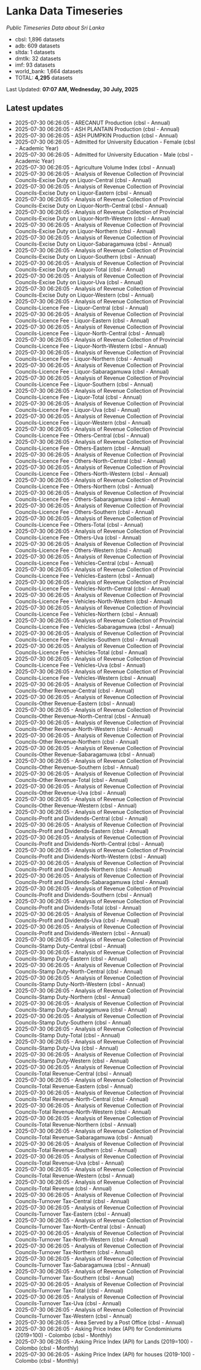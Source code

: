 # Lanka Data Timeseries
*Public Timeseries Data about Sri Lanka*

* cbsl: 1,896 datasets
* adb: 609 datasets
* sltda: 1 datasets
* dmtlk: 32 datasets
* imf: 93 datasets
* world_bank: 1,664 datasets
* TOTAL: **4,295** datasets

Last Updated: **07:07 AM, Wednesday, 30 July, 2025**

## Latest updates

* 2025-07-30 06:26:05 - ARECANUT Production (cbsl - Annual)
* 2025-07-30 06:26:05 - ASH PLANTAIN Production (cbsl - Annual)
* 2025-07-30 06:26:05 - ASH PUMPKIN Production (cbsl - Annual)
* 2025-07-30 06:26:05 - Admitted for University Education - Female (cbsl - Academic Year)
* 2025-07-30 06:26:05 - Admitted for University Education - Male (cbsl - Academic Year)
* 2025-07-30 06:26:05 - Agriculture Volume Index (cbsl - Annual)
* 2025-07-30 06:26:05 - Analysis of Revenue Collection of Provincial Councils-Excise Duty on Liquor-Central (cbsl - Annual)
* 2025-07-30 06:26:05 - Analysis of Revenue Collection of Provincial Councils-Excise Duty on Liquor-Eastern (cbsl - Annual)
* 2025-07-30 06:26:05 - Analysis of Revenue Collection of Provincial Councils-Excise Duty on Liquor-North-Central (cbsl - Annual)
* 2025-07-30 06:26:05 - Analysis of Revenue Collection of Provincial Councils-Excise Duty on Liquor-North-Western (cbsl - Annual)
* 2025-07-30 06:26:05 - Analysis of Revenue Collection of Provincial Councils-Excise Duty on Liquor-Northern (cbsl - Annual)
* 2025-07-30 06:26:05 - Analysis of Revenue Collection of Provincial Councils-Excise Duty on Liquor-Sabaragamuwa (cbsl - Annual)
* 2025-07-30 06:26:05 - Analysis of Revenue Collection of Provincial Councils-Excise Duty on Liquor-Southern (cbsl - Annual)
* 2025-07-30 06:26:05 - Analysis of Revenue Collection of Provincial Councils-Excise Duty on Liquor-Total (cbsl - Annual)
* 2025-07-30 06:26:05 - Analysis of Revenue Collection of Provincial Councils-Excise Duty on Liquor-Uva (cbsl - Annual)
* 2025-07-30 06:26:05 - Analysis of Revenue Collection of Provincial Councils-Excise Duty on Liquor-Western (cbsl - Annual)
* 2025-07-30 06:26:05 - Analysis of Revenue Collection of Provincial Councils-Licence Fee - Liquor-Central (cbsl - Annual)
* 2025-07-30 06:26:05 - Analysis of Revenue Collection of Provincial Councils-Licence Fee - Liquor-Eastern (cbsl - Annual)
* 2025-07-30 06:26:05 - Analysis of Revenue Collection of Provincial Councils-Licence Fee - Liquor-North-Central (cbsl - Annual)
* 2025-07-30 06:26:05 - Analysis of Revenue Collection of Provincial Councils-Licence Fee - Liquor-North-Western (cbsl - Annual)
* 2025-07-30 06:26:05 - Analysis of Revenue Collection of Provincial Councils-Licence Fee - Liquor-Northern (cbsl - Annual)
* 2025-07-30 06:26:05 - Analysis of Revenue Collection of Provincial Councils-Licence Fee - Liquor-Sabaragamuwa (cbsl - Annual)
* 2025-07-30 06:26:05 - Analysis of Revenue Collection of Provincial Councils-Licence Fee - Liquor-Southern (cbsl - Annual)
* 2025-07-30 06:26:05 - Analysis of Revenue Collection of Provincial Councils-Licence Fee - Liquor-Total (cbsl - Annual)
* 2025-07-30 06:26:05 - Analysis of Revenue Collection of Provincial Councils-Licence Fee - Liquor-Uva (cbsl - Annual)
* 2025-07-30 06:26:05 - Analysis of Revenue Collection of Provincial Councils-Licence Fee - Liquor-Western (cbsl - Annual)
* 2025-07-30 06:26:05 - Analysis of Revenue Collection of Provincial Councils-Licence Fee - Others-Central (cbsl - Annual)
* 2025-07-30 06:26:05 - Analysis of Revenue Collection of Provincial Councils-Licence Fee - Others-Eastern (cbsl - Annual)
* 2025-07-30 06:26:05 - Analysis of Revenue Collection of Provincial Councils-Licence Fee - Others-North-Central (cbsl - Annual)
* 2025-07-30 06:26:05 - Analysis of Revenue Collection of Provincial Councils-Licence Fee - Others-North-Western (cbsl - Annual)
* 2025-07-30 06:26:05 - Analysis of Revenue Collection of Provincial Councils-Licence Fee - Others-Northern (cbsl - Annual)
* 2025-07-30 06:26:05 - Analysis of Revenue Collection of Provincial Councils-Licence Fee - Others-Sabaragamuwa (cbsl - Annual)
* 2025-07-30 06:26:05 - Analysis of Revenue Collection of Provincial Councils-Licence Fee - Others-Southern (cbsl - Annual)
* 2025-07-30 06:26:05 - Analysis of Revenue Collection of Provincial Councils-Licence Fee - Others-Total (cbsl - Annual)
* 2025-07-30 06:26:05 - Analysis of Revenue Collection of Provincial Councils-Licence Fee - Others-Uva (cbsl - Annual)
* 2025-07-30 06:26:05 - Analysis of Revenue Collection of Provincial Councils-Licence Fee - Others-Western (cbsl - Annual)
* 2025-07-30 06:26:05 - Analysis of Revenue Collection of Provincial Councils-Licence Fee - Vehicles-Central (cbsl - Annual)
* 2025-07-30 06:26:05 - Analysis of Revenue Collection of Provincial Councils-Licence Fee - Vehicles-Eastern (cbsl - Annual)
* 2025-07-30 06:26:05 - Analysis of Revenue Collection of Provincial Councils-Licence Fee - Vehicles-North-Central (cbsl - Annual)
* 2025-07-30 06:26:05 - Analysis of Revenue Collection of Provincial Councils-Licence Fee - Vehicles-North-Western (cbsl - Annual)
* 2025-07-30 06:26:05 - Analysis of Revenue Collection of Provincial Councils-Licence Fee - Vehicles-Northern (cbsl - Annual)
* 2025-07-30 06:26:05 - Analysis of Revenue Collection of Provincial Councils-Licence Fee - Vehicles-Sabaragamuwa (cbsl - Annual)
* 2025-07-30 06:26:05 - Analysis of Revenue Collection of Provincial Councils-Licence Fee - Vehicles-Southern (cbsl - Annual)
* 2025-07-30 06:26:05 - Analysis of Revenue Collection of Provincial Councils-Licence Fee - Vehicles-Total (cbsl - Annual)
* 2025-07-30 06:26:05 - Analysis of Revenue Collection of Provincial Councils-Licence Fee - Vehicles-Uva (cbsl - Annual)
* 2025-07-30 06:26:05 - Analysis of Revenue Collection of Provincial Councils-Licence Fee - Vehicles-Western (cbsl - Annual)
* 2025-07-30 06:26:05 - Analysis of Revenue Collection of Provincial Councils-Other Revenue-Central (cbsl - Annual)
* 2025-07-30 06:26:05 - Analysis of Revenue Collection of Provincial Councils-Other Revenue-Eastern (cbsl - Annual)
* 2025-07-30 06:26:05 - Analysis of Revenue Collection of Provincial Councils-Other Revenue-North-Central (cbsl - Annual)
* 2025-07-30 06:26:05 - Analysis of Revenue Collection of Provincial Councils-Other Revenue-North-Western (cbsl - Annual)
* 2025-07-30 06:26:05 - Analysis of Revenue Collection of Provincial Councils-Other Revenue-Northern (cbsl - Annual)
* 2025-07-30 06:26:05 - Analysis of Revenue Collection of Provincial Councils-Other Revenue-Sabaragamuwa (cbsl - Annual)
* 2025-07-30 06:26:05 - Analysis of Revenue Collection of Provincial Councils-Other Revenue-Southern (cbsl - Annual)
* 2025-07-30 06:26:05 - Analysis of Revenue Collection of Provincial Councils-Other Revenue-Total (cbsl - Annual)
* 2025-07-30 06:26:05 - Analysis of Revenue Collection of Provincial Councils-Other Revenue-Uva (cbsl - Annual)
* 2025-07-30 06:26:05 - Analysis of Revenue Collection of Provincial Councils-Other Revenue-Western (cbsl - Annual)
* 2025-07-30 06:26:05 - Analysis of Revenue Collection of Provincial Councils-Profit and Dividends-Central (cbsl - Annual)
* 2025-07-30 06:26:05 - Analysis of Revenue Collection of Provincial Councils-Profit and Dividends-Eastern (cbsl - Annual)
* 2025-07-30 06:26:05 - Analysis of Revenue Collection of Provincial Councils-Profit and Dividends-North-Central (cbsl - Annual)
* 2025-07-30 06:26:05 - Analysis of Revenue Collection of Provincial Councils-Profit and Dividends-North-Western (cbsl - Annual)
* 2025-07-30 06:26:05 - Analysis of Revenue Collection of Provincial Councils-Profit and Dividends-Northern (cbsl - Annual)
* 2025-07-30 06:26:05 - Analysis of Revenue Collection of Provincial Councils-Profit and Dividends-Sabaragamuwa (cbsl - Annual)
* 2025-07-30 06:26:05 - Analysis of Revenue Collection of Provincial Councils-Profit and Dividends-Southern (cbsl - Annual)
* 2025-07-30 06:26:05 - Analysis of Revenue Collection of Provincial Councils-Profit and Dividends-Total (cbsl - Annual)
* 2025-07-30 06:26:05 - Analysis of Revenue Collection of Provincial Councils-Profit and Dividends-Uva (cbsl - Annual)
* 2025-07-30 06:26:05 - Analysis of Revenue Collection of Provincial Councils-Profit and Dividends-Western (cbsl - Annual)
* 2025-07-30 06:26:05 - Analysis of Revenue Collection of Provincial Councils-Stamp Duty-Central (cbsl - Annual)
* 2025-07-30 06:26:05 - Analysis of Revenue Collection of Provincial Councils-Stamp Duty-Eastern (cbsl - Annual)
* 2025-07-30 06:26:05 - Analysis of Revenue Collection of Provincial Councils-Stamp Duty-North-Central (cbsl - Annual)
* 2025-07-30 06:26:05 - Analysis of Revenue Collection of Provincial Councils-Stamp Duty-North-Western (cbsl - Annual)
* 2025-07-30 06:26:05 - Analysis of Revenue Collection of Provincial Councils-Stamp Duty-Northern (cbsl - Annual)
* 2025-07-30 06:26:05 - Analysis of Revenue Collection of Provincial Councils-Stamp Duty-Sabaragamuwa (cbsl - Annual)
* 2025-07-30 06:26:05 - Analysis of Revenue Collection of Provincial Councils-Stamp Duty-Southern (cbsl - Annual)
* 2025-07-30 06:26:05 - Analysis of Revenue Collection of Provincial Councils-Stamp Duty-Total (cbsl - Annual)
* 2025-07-30 06:26:05 - Analysis of Revenue Collection of Provincial Councils-Stamp Duty-Uva (cbsl - Annual)
* 2025-07-30 06:26:05 - Analysis of Revenue Collection of Provincial Councils-Stamp Duty-Western (cbsl - Annual)
* 2025-07-30 06:26:05 - Analysis of Revenue Collection of Provincial Councils-Total Revenue-Central (cbsl - Annual)
* 2025-07-30 06:26:05 - Analysis of Revenue Collection of Provincial Councils-Total Revenue-Eastern (cbsl - Annual)
* 2025-07-30 06:26:05 - Analysis of Revenue Collection of Provincial Councils-Total Revenue-North-Central (cbsl - Annual)
* 2025-07-30 06:26:05 - Analysis of Revenue Collection of Provincial Councils-Total Revenue-North-Western (cbsl - Annual)
* 2025-07-30 06:26:05 - Analysis of Revenue Collection of Provincial Councils-Total Revenue-Northern (cbsl - Annual)
* 2025-07-30 06:26:05 - Analysis of Revenue Collection of Provincial Councils-Total Revenue-Sabaragamuwa (cbsl - Annual)
* 2025-07-30 06:26:05 - Analysis of Revenue Collection of Provincial Councils-Total Revenue-Southern (cbsl - Annual)
* 2025-07-30 06:26:05 - Analysis of Revenue Collection of Provincial Councils-Total Revenue-Uva (cbsl - Annual)
* 2025-07-30 06:26:05 - Analysis of Revenue Collection of Provincial Councils-Total Revenue-Western (cbsl - Annual)
* 2025-07-30 06:26:05 - Analysis of Revenue Collection of Provincial Councils-Total Revenue (cbsl - Annual)
* 2025-07-30 06:26:05 - Analysis of Revenue Collection of Provincial Councils-Turnover Tax-Central (cbsl - Annual)
* 2025-07-30 06:26:05 - Analysis of Revenue Collection of Provincial Councils-Turnover Tax-Eastern (cbsl - Annual)
* 2025-07-30 06:26:05 - Analysis of Revenue Collection of Provincial Councils-Turnover Tax-North-Central (cbsl - Annual)
* 2025-07-30 06:26:05 - Analysis of Revenue Collection of Provincial Councils-Turnover Tax-North-Western (cbsl - Annual)
* 2025-07-30 06:26:05 - Analysis of Revenue Collection of Provincial Councils-Turnover Tax-Northern (cbsl - Annual)
* 2025-07-30 06:26:05 - Analysis of Revenue Collection of Provincial Councils-Turnover Tax-Sabaragamuwa (cbsl - Annual)
* 2025-07-30 06:26:05 - Analysis of Revenue Collection of Provincial Councils-Turnover Tax-Southern (cbsl - Annual)
* 2025-07-30 06:26:05 - Analysis of Revenue Collection of Provincial Councils-Turnover Tax-Total (cbsl - Annual)
* 2025-07-30 06:26:05 - Analysis of Revenue Collection of Provincial Councils-Turnover Tax-Uva (cbsl - Annual)
* 2025-07-30 06:26:05 - Analysis of Revenue Collection of Provincial Councils-Turnover Tax-Western (cbsl - Annual)
* 2025-07-30 06:26:05 - Area Served by a Post Office (cbsl - Annual)
* 2025-07-30 06:26:05 - Asking Price Index (API) for Condominiums (2019=100) - Colombo (cbsl - Monthly)
* 2025-07-30 06:26:05 - Asking Price Index (API) for Lands (2019=100) - Colombo (cbsl - Monthly)
* 2025-07-30 06:26:05 - Asking Price Index (API) for houses (2019-100) - Colombo (cbsl - Monthly)